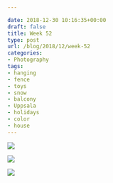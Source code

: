 ```yaml
---

date: 2018-12-30 10:16:35+00:00
draft: false
title: Week 52
type: post
url: /blog/2018/12/week-52
categories:
- Photography
tags:
- hanging
- fence
- toys
- snow
- balcony
- Uppsala
- holidays
- color
- house
---
```




  
   ![](/images/2018-12-30-201812week-52/image-asset.jpeg)

  

  
   ![](/images/2018-12-30-201812week-52/image-asset.jpeg)

  

  
   ![](/images/2018-12-30-201812week-52/image-asset.jpeg)

  


